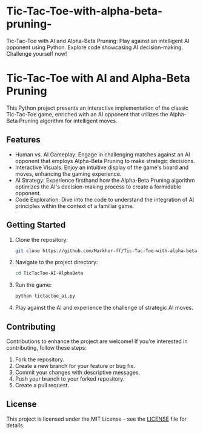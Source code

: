 # Tic-Tac-Toe-with-alpha-beta-pruning-
Tic-Tac-Toe with AI and Alpha-Beta Pruning: Play against an intelligent AI opponent using Python. Explore code showcasing AI decision-making. Challenge yourself now!
# Tic-Tac-Toe with AI and Alpha-Beta Pruning

This Python project presents an interactive implementation of the classic Tic-Tac-Toe game, enriched with an AI opponent that utilizes the Alpha-Beta Pruning algorithm for intelligent moves.

## Features

- Human vs. AI Gameplay: Engage in challenging matches against an AI opponent that employs Alpha-Beta Pruning to make strategic decisions.
- Interactive Visuals: Enjoy an intuitive display of the game's board and moves, enhancing the gaming experience.
- AI Strategy: Experience firsthand how the Alpha-Beta Pruning algorithm optimizes the AI's decision-making process to create a formidable opponent.
- Code Exploration: Dive into the code to understand the integration of AI principles within the context of a familiar game.

## Getting Started

1. Clone the repository:
   ```bash
   git clone https://github.com/Markhor-ff/Tic-Tac-Toe-with-alpha-beta-pruning-/
   ```

2. Navigate to the project directory:
   ```bash
   cd TicTacToe-AI-AlphaBeta
   ```

3. Run the game:
   ```bash
   python tictactoe_ai.py
   ```

4. Play against the AI and experience the challenge of strategic AI moves.

## Contributing

Contributions to enhance the project are welcome! If you're interested in contributing, follow these steps:

1. Fork the repository.
2. Create a new branch for your feature or bug fix.
3. Commit your changes with descriptive messages.
4. Push your branch to your forked repository.
5. Create a pull request.

## License

This project is licensed under the MIT License - see the [LICENSE](LICENSE) file for details.
